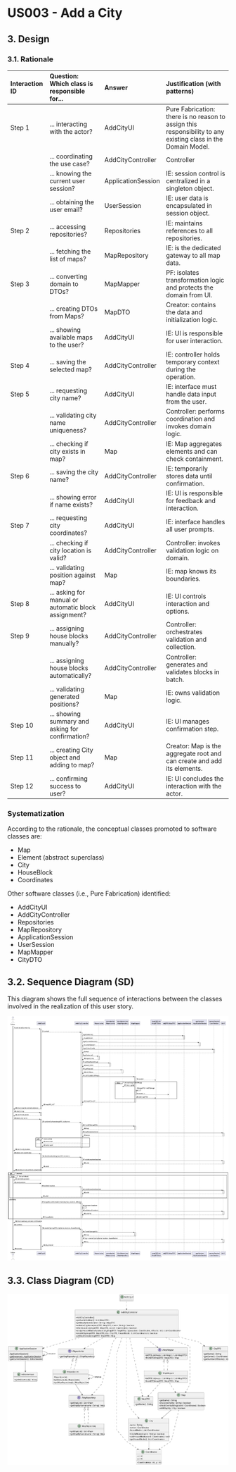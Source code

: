 # US003 - Add a City

## 3. Design

### 3.1. Rationale

| Interaction ID | Question: Which class is responsible for...              | Answer               | Justification (with patterns)                                                                                 |
|:---------------|:---------------------------------------------------------|:---------------------|:--------------------------------------------------------------------------------------------------------------|
| Step 1         | ... interacting with the actor?                          | AddCityUI            | Pure Fabrication: there is no reason to assign this responsibility to any existing class in the Domain Model. |
|                | ... coordinating the use case?                           | AddCityController    | Controller                                                                                                    |
|                | ... knowing the current user session?                    | ApplicationSession   | IE: session control is centralized in a singleton object.                                                    |
|                | ... obtaining the user email?                            | UserSession          | IE: user data is encapsulated in session object.                                                              |
| Step 2         | ... accessing repositories?                              | Repositories         | IE: maintains references to all repositories.                                                                 |
|                | ... fetching the list of maps?                           | MapRepository        | IE: is the dedicated gateway to all map data.                                                                 |
| Step 3         | ... converting domain to DTOs?                           | MapMapper            | PF: isolates transformation logic and protects the domain from UI.                                            |
|                | ... creating DTOs from Maps?                             | MapDTO               | Creator: contains the data and initialization logic.                                                          |
|                | ... showing available maps to the user?                  | AddCityUI            | IE: UI is responsible for user interaction.                                                                   |
| Step 4         | ... saving the selected map?                             | AddCityController    | IE: controller holds temporary context during the operation.                                                  |
| Step 5         | ... requesting city name?                                | AddCityUI            | IE: interface must handle data input from the user.                                                           |
|                | ... validating city name uniqueness?                     | AddCityController    | Controller: performs coordination and invokes domain logic.                                                   |
|                | ... checking if city exists in map?                      | Map                  | IE: Map aggregates elements and can check containment.                                                        |
| Step 6         | ... saving the city name?                                | AddCityController    | IE: temporarily stores data until confirmation.                                                               |
|                | ... showing error if name exists?                        | AddCityUI            | IE: UI is responsible for feedback and interaction.                                                           |
| Step 7         | ... requesting city coordinates?                         | AddCityUI            | IE: interface handles all user prompts.                                                                       |
|                | ... checking if city location is valid?                 | AddCityController    | Controller: invokes validation logic on domain.                                                               |
|                | ... validating position against map?                     | Map                  | IE: map knows its boundaries.                                                                                 |
| Step 8         | ... asking for manual or automatic block assignment?     | AddCityUI            | IE: UI controls interaction and options.                                                                      |
| Step 9         | ... assigning house blocks manually?                     | AddCityController    | Controller: orchestrates validation and collection.                                                           |
|                | ... assigning house blocks automatically?                | AddCityController    | Controller: generates and validates blocks in batch.                                                          |
|                | ... validating generated positions?                      | Map                  | IE: owns validation logic.                                                                                    |
| Step 10        | ... showing summary and asking for confirmation?         | AddCityUI            | IE: UI manages confirmation step.                                                                             |
| Step 11        | ... creating City object and adding to map?              | Map                  | Creator: Map is the aggregate root and can create and add its elements.                                       |
| Step 12        | ... confirming success to user?                          | AddCityUI            | IE: UI concludes the interaction with the actor.                                                              |

### Systematization

According to the rationale, the conceptual classes promoted to software classes are:

* Map
* Element (abstract superclass)
* City
* HouseBlock
* Coordinates

Other software classes (i.e., Pure Fabrication) identified:

* AddCityUI
* AddCityController
* Repositories
* MapRepository
* ApplicationSession
* UserSession
* MapMapper
* CityDTO

## 3.2. Sequence Diagram (SD)

This diagram shows the full sequence of interactions between the classes involved in the realization of this user story.

![Sequence Diagram - Full](svg/US003-SD-full.svg)

## 3.3. Class Diagram (CD)

![Class Diagram](svg/US003-CD.svg)
